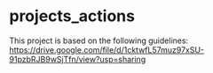 # projects_actions
This project is based on the following guidelines: https://drive.google.com/file/d/1cktwfL57muz97xSU-91pzbRJB9wSjTfn/view?usp=sharing

